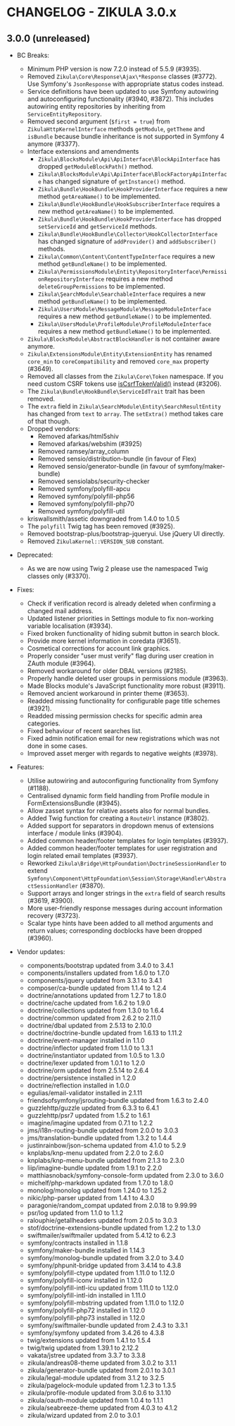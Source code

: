 CHANGELOG - ZIKULA 3.0.x
========================

3.0.0 (unreleased)
------------------

 - BC Breaks:
    - Minimum PHP version is now 7.2.0 instead of 5.5.9 (#3935).
    - Removed `Zikula\Core\Response\Ajax\*Response` classes (#3772). Use Symfony's `JsonResponse` with appropriate status codes instead.
    - Service definitions have been updated to use Symfony autowiring and autoconfiguring functionality (#3940, #3872). This includes autowiring entity repositories by inheriting from `ServiceEntityRepository`.
    - Removed second argument (`$first = true`) from `ZikulaHttpKernelInterface` methods `getModule`, `getTheme` and `isBundle` because bundle inheritance is not supported in Symfony 4 anymore (#3377).
    - Interface extensions and amendments
        - `Zikula\BlocksModule\Api\ApiInterface\BlockApiInterface` has dropped `getModuleBlockPath()` method.
        - `Zikula\BlocksModule\Api\ApiInterface\BlockFactoryApiInterface` has changed signature of `getInstance()` method.
        - `Zikula\Bundle\HookBundle\HookProviderInterface` requires a new method `getAreaName()` to be implemented.
        - `Zikula\Bundle\HookBundle\HookSubscriberInterface` requires a new method `getAreaName()` to be implemented.
        - `Zikula\Bundle\HookBundle\HookProviderInterface` has dropped `setServiceId` and `getServiceId` methods.
        - `Zikula\Bundle\HookBundle\Collector\HookCollectorInterface` has changed signature of `addProvider()` and `addSubscriber()` methods.
        - `Zikula\Common\Content\ContentTypeInterface` requires a new method `getBundleName()` to be implemented.
        - `Zikula\PermissionsModule\Entity\RepositoryInterface\PermissionRepositoryInterface` requires a new method `deleteGroupPermissions` to be implemented.
        - `Zikula\ŞearchModule\SearchableInterface` requires a new method `getBundleName()` to be implemented.
        - `Zikula\UsersModule\MessageModule\MessageModuleInterface` requires a new method `getBundleName()` to be implemented.
        - `Zikula\UsersModule\ProfileModule\ProfileModuleInterface` requires a new method `getBundleName()` to be implemented.
    - `Zikula\BlocksModule\AbstractBlockHandler` is not container aware anymore.
    - `Zikula\ExtensionsModule\Entity\ExtensionEntity` has renamed `core_min` to `coreCompatibility` and removed `core_max` property (#3649).
    - Removed all classes from the `Zikula\Core\Token` namespace. If you need custom CSRF tokens use [isCsrfTokenValid()](https://symfony.com/doc/current/security/csrf.html#generating-and-checking-csrf-tokens-manually) instead (#3206).
    - The `Zikula\Bundle\HookBundle\ServiceIdTrait` trait has been removed.
    - The `extra` field in `Zikula\SearchModule\Entity\SearchResultEntity` has changed from `text` to `array`. The `setExtra()` method takes care of that though.
    - Dropped vendors:
        - Removed afarkas/html5shiv
        - Removed afarkas/webshim (#3925)
        - Removed ramsey/array_column
        - Removed sensio/distribution-bundle (in favour of Flex)
        - Removed sensio/generator-bundle (in favour of symfony/maker-bundle)
        - Removed sensiolabs/security-checker
        - Removed symfony/polyfill-apcu
        - Removed symfony/polyfill-php56
        - Removed symfony/polyfill-php70
        - Removed symfony/polyfill-util
    - kriswallsmith/assetic downgraded from 1.4.0 to 1.0.5
    - The `polyfill` Twig tag has been removed (#3925).
    - Removed bootstrap-plus/bootstrap-jqueryui. Use jQuery UI directly.
    - Removed `ZikulaKernel::VERSION_SUB` constant.

 - Deprecated:
    - As we are now using Twig 2 please use the namespaced Twig classes only (#3370).

 - Fixes:
    - Check if verification record is already deleted when confirming a changed mail address.
    - Updated listener priorities in Settings module to fix non-working variable localisation (#3934).
    - Fixed broken functionality of hiding submit button in search block.
    - Provide more kernel information in coredata (#3651).
    - Cosmetical corrections for account link graphics.
    - Properly consider "user must verify" flag during user creation in ZAuth module (#3964).
    - Removed workaround for older DBAL versions (#2185).
    - Properly handle deleted user groups in permissions module (#3963).
    - Made Blocks module's JavaScript functionality more robust (#3911).
    - Removed ancient workaround in printer theme (#3653).
    - Readded missing functionality for configurable page title schemes (#3921).
    - Readded missing permission checks for specific admin area categories.
    - Fixed behaviour of recent searches list.
    - Fixed admin notification email for new registrations which was not done in some cases.
    - Improved asset merger with regards to negative weights (#3978).

 - Features:
    - Utilise autowiring and autoconfiguring functionality from Symfony (#1188).
    - Centralised dynamic form field handling from Profile module in FormExtensionsBundle (#3945).
    - Allow zasset syntax for relative assets also for normal bundles.
    - Added Twig function for creating a `RouteUrl` instance (#3802).
    - Added support for separators in dropdown menus of extensions interface / module links (#3904).
    - Added common header/footer templates for login templates (#3937).
    - Added common header/footer templates for user registration and login related email templates (#3937).
    - Reworked `Zikula\Bridge\HttpFoundation\DoctrineSessionHandler` to extend `Symfony\Component\HttpFoundation\Session\Storage\Handler\AbstractSessionHandler` (#3870).
    - Support arrays and longer strings in the `extra` field of search results (#3619, #3900).
    - More user-friendly response messages during account information recovery (#3723).
    - Scalar type hints have been added to all method arguments and return values; corresponding docblocks have been dropped (#3960).

 - Vendor updates:
    - components/bootstrap updated from 3.4.0 to 3.4.1
    - components/installers updated from 1.6.0 to 1.7.0
    - components/jquery updated from 3.3.1 to 3.4.1
    - composer/ca-bundle updated from 1.1.4 to 1.2.4
    - doctrine/annotations updated from 1.2.7 to 1.8.0
    - doctrine/cache updated from 1.6.2 to 1.9.0
    - doctrine/collections updated from 1.3.0 to 1.6.4
    - doctrine/common updated from 2.6.2 to 2.11.0
    - doctrine/dbal updated from 2.5.13 to 2.10.0
    - doctrine/doctrine-bundle updated from 1.6.13 to 1.11.2
    - doctrine/event-manager installed in 1.1.0
    - doctrine/inflector updated from 1.1.0 to 1.3.1
    - doctrine/instantiator updated from 1.0.5 to 1.3.0
    - doctrine/lexer updated from 1.0.1 to 1.2.0
    - doctrine/orm updated from 2.5.14 to 2.6.4
    - doctrine/persistence installed in 1.2.0
    - doctrine/reflection installed in 1.0.0
    - egulias/email-validator installed in 2.1.11
    - friendsofsymfony/jsrouting-bundle updated from 1.6.3 to 2.4.0
    - guzzlehttp/guzzle updated from 6.3.3 to 6.4.1
    - guzzlehttp/psr7 updated from 1.5.2 to 1.6.1
    - imagine/imagine updated from 0.7.1 to 1.2.2
    - jms/i18n-routing-bundle updated from 2.0.0 to 3.0.3
    - jms/translation-bundle updated from 1.3.2 to 1.4.4
    - justinrainbow/json-schema updated from 4.1.0 to 5.2.9
    - knplabs/knp-menu updated from 2.2.0 to 2.6.0
    - knplabs/knp-menu-bundle updated from 2.1.3 to 2.3.0
    - liip/imagine-bundle updated from 1.9.1 to 2.2.0
    - matthiasnoback/symfony-console-form updated from 2.3.0 to 3.6.0
    - michelf/php-markdown updated from 1.7.0 to 1.8.0
    - monolog/monolog updated from 1.24.0 to 1.25.2
    - nikic/php-parser updated from 1.4.1 to 4.3.0
    - paragonie/random_compat updated from 2.0.18 to 9.99.99
    - psr/log updated from 1.1.0 to 1.1.2
    - ralouphie/getallheaders updated from 2.0.5 to 3.0.3
    - stof/doctrine-extensions-bundle updated from 1.2.2 to 1.3.0
    - swiftmailer/swiftmailer updated from 5.4.12 to 6.2.3
    - symfony/contracts installed in 1.1.8
    - symfony/maker-bundle installed in 1.14.3
    - symfony/monolog-bundle updated from 3.2.0 to 3.4.0
    - symfony/phpunit-bridge updated from 3.4.14 to 4.3.8
    - symfony/polyfill-ctype updated from 1.11.0 to 1.12.0
    - symfony/polyfill-iconv installed in 1.12.0
    - symfony/polyfill-intl-icu updated from 1.11.0 to 1.12.0
    - symfony/polyfill-intl-idn installed in 1.11.0
    - symfony/polyfill-mbstring updated from 1.11.0 to 1.12.0
    - symfony/polyfill-php72 installed in 1.12.0
    - symfony/polyfill-php73 installed in 1.12.0
    - symfony/swiftmailer-bundle updated from 2.4.3 to 3.3.1
    - symfony/symfony updated from 3.4.26 to 4.3.8
    - twig/extensions updated from 1.4.1 to 1.5.4
    - twig/twig updated from 1.39.1 to 2.12.2
    - vakata/jstree updated from 3.3.7 to 3.3.8
    - zikula/andreas08-theme updated from 3.0.2 to 3.1.1
    - zikula/generator-bundle updated from 2.0.1 to 3.0.1
    - zikula/legal-module updated from 3.1.2 to 3.2.5
    - zikula/pagelock-module updated from 1.2.3 to 1.3.5
    - zikula/profile-module updated from 3.0.6 to 3.1.10
    - zikula/oauth-module updated from 1.0.4 to 1.1.1
    - zikula/seabreeze-theme updated from 4.0.3 to 4.1.2
    - zikula/wizard updated from 2.0 to 3.0.1

